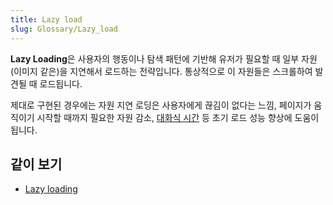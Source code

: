 ```yaml
---
title: Lazy load
slug: Glossary/Lazy_load
---
```

**Lazy Loading**은 사용자의 행동이나 탐색 패턴에 기반해 유저가 필요할 때 일부 자원(이미지 같은)을 지연해서 로드하는 전략입니다. 통상적으로 이 자원들은 스크롤하여 발견될 때 로드됩니다.

제대로 구현된 경우에는 자원 지연 로딩은 사용자에게 끊김이 없다는 느낌, 페이지가 움직이기 시작할 때까지 필요한 자원 감소, [대화식 시간](/ko/docs/Glossary/Time_to_interactive) 등 초기 로드 성능 향상에 도움이 됩니다.

## 같이 보기

- [Lazy loading](/ko/docs/Web/Performance/Lazy_loading)
